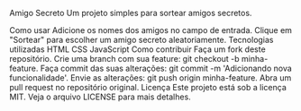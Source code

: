 Amigo Secreto
Um projeto simples para sortear amigos secretos.

Como usar
Adicione os nomes dos amigos no campo de entrada.
Clique em "Sortear" para escolher um amigo secreto aleatoriamente.
Tecnologias utilizadas
HTML
CSS
JavaScript
Como contribuir
Faça um fork deste repositório.
Crie uma branch com sua feature: git checkout -b minha-feature.
Faça commit das suas alterações: git commit -m 'Adicionando nova funcionalidade'.
Envie as alterações: git push origin minha-feature.
Abra um pull request no repositório original.
Licença
Este projeto está sob a licença MIT. Veja o arquivo LICENSE para mais detalhes.

